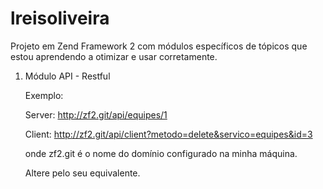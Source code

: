 lreisoliveira
=============

Projeto em Zend Framework 2 com módulos específicos de tópicos
que estou aprendendo a otimizar e usar corretamente.

1) Módulo API - Restful

	Exemplo:

	Server:
		http://zf2.git/api/equipes/1

	Client:
		http://zf2.git/api/client?metodo=delete&servico=equipes&id=3

	onde zf2.git é o nome do domínio configurado na minha máquina.

	Altere pelo seu equivalente.

